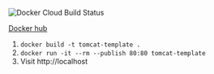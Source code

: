 ![Docker Cloud Build Status](https://img.shields.io/docker/cloud/build/golovchen/tomcat-maven-docker-template)

[Docker hub](https://hub.docker.com/r/golovchen/tomcat-maven-docker-template)

1. `docker build -t tomcat-template .`
2. `docker run -it --rm --publish 80:80 tomcat-template`
3. Visit http://localhost